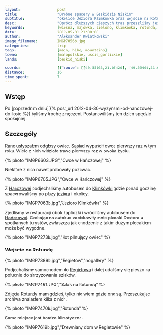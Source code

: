 ```yaml
---
layout:                 post
title:                  "Drobne spacery w Beskidzie Niskim"
subtitle:               "okolice Jeziora Klimkówka oraz wejście na Rotundę"
desc:                   "Oprócz dłuższych pieszych tras przeszliśmy jeszcze dwie mniejsze: spacer w okolicy Klimkówki (upał) oraz wejście na Rotundę."
keywords:               [wiosna, majówka, zielono, klimkówka, rotunda, hańczowa]
date:                   2012-05-01 21:00:00
author:                 "Aleksander Kwiatkowski"
image_filename:         IMGP7056b.jpg
categories:             trip
tags:                   [main, hike, mountains]
towns:                  [malopolskie, uscie_gorlickie]
lands:                  [beskid_niski]

coords:                 [{"route": [[49.55163,21.07420], [49.55403,21.08012], [49.55002,21.08467]], "type": "hike"}, {"route": [[49.47913,21.21745], [49.46876,21.21874], [49.47389,21.23590]], "type": "hike"}]
distance:               16
time_spent:             7
---
```


[wiki-beskid-niski]:            https://pl.wikipedia.org/wiki/Beskid_Niski
[wiki-hanczowa]:                https://pl.wikipedia.org/wiki/Ha%C5%84czowa
[wiki-wysowa]:                  https://pl.wikipedia.org/wiki/Wysowa-Zdr%C3%B3j
[wiki-bordiow]:                 https://pl.wikipedia.org/wiki/Bordi%C3%B3w_Wierch
[wiki-czarna]:                  https://pl.wikipedia.org/wiki/Czarna_(wojew%C3%B3dztwo_ma%C5%82opolskie)
[wiki-sucha-homola]:            https://pl.wikipedia.org/wiki/Sucha_Homola
[wiki-klimkowka]:               https://pl.wikipedia.org/wiki/Jezioro_Klimkowskie
[wiki-klimkowka-wies]:          https://pl.wikipedia.org/wiki/Klimk%C3%B3wka_(powiat_gorlicki)
[wiki-gsb]:                     https://pl.wikipedia.org/wiki/G%C5%82%C3%B3wny_Szlak_Beskidzki
[wiki-flasza]:                  https://pl.wikipedia.org/wiki/Flasza
[wiki-losie]:                   https://pl.wikipedia.org/wiki/%C5%81osie_(powiat_gorlicki)
[wiki-regietow]: https://pl.wikipedia.org/wiki/Regiet%C3%B3w
[wiki-rotunda]: https://pl.wikipedia.org/wiki/Rotunda_(g%C3%B3ra)

## Wstęp

Po
[poprzednim dniu]({% post_url 2012-04-30-wyzynami-od-hanczowej-do-losie %})
byliśmy trochę zmęczeni. Postanowiliśmy ten dzień spędzić spokojniej.


## Szczegóły

Rano usłyszałem odgłosy owiec. Sąsiad wypuścił owce pierwszy
raz w tym roku. Wiele z nich widziało trawę pierwszy raz w swoim życiu.

{% photo "IMGP6603.JPG","Owce w Hańczowej" %}

Niektóre z nich nawet próbowały pozować.

{% photo "IMGP6705.JPG","Owce w Hańczowej" %}

Z [Hańczowej][wiki-hanczowa] podjechaliśmy autobusem do [Klimkówki][wiki-klimkowka-wies]
gdzie ponad godzinę spacerowaliśmy po plaży [jeziora][wiki-klimkowka] i okolicy.

{% photo "IMGP7063b.jpg","Jezioro Klimkówka" %}

Zjedliśmy w restauracji obok kapliczki i wróciliśmy autobusem
do [Hańczowej][wiki-hanczowa].
Czekając na autobus zaciekawiły mnie plecaki Deutera u spotkanych turystów,
zwłaszcza jak chodzenie z takim dużym plecakiem może być wygodne.

{% photo "IMGP7273b.jpg","Kot pilnujący owiec" %}

### Wejście na Rotundę

{% photo "IMGP7389b.jpg","Regietów","nogallery" %}

Podjechaliśmy samochodem do [Regietowa][wiki-regietow] i dalej udaliśmy się pieszo
na południe do skrzyżowania szlaków.

{% photo "IMGP7461.JPG","Szlak na Rotundę" %}

Zdjęcia [Rotundy][wiki-rotunda] mam gdzieś, tylko nie wiem gdzie one są.
Przeszukając archiwa znalazłem kilka z nich.

{% photo "IMGP7470b.jpg","Rotunda" %}

Samo miejsce jest bardzo klimatyczne.

{% photo "IMGP7619b.jpg","Drewniany dom w Regietowie" %}
